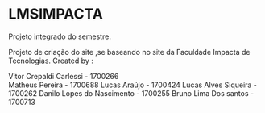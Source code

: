 # LMSIMPACTA
Projeto integrado do semestre.

Projeto de criação do site ,se baseando no site da Faculdade Impacta  de Tecnologias.
Created by :

Vitor Crepaldi Carlessi - 1700266  
Matheus Pereira - 1700688
Lucas Araújo - 1700424
Lucas Alves Siqueira - 1700262
Danilo Lopes do Nascimento - 1700255
Bruno Lima Dos santos - 1700713
